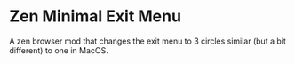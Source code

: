 # Zen Minimal Exit Menu

A zen browser mod that changes the exit menu to 3 circles similar (but a bit different) to one in MacOS.
